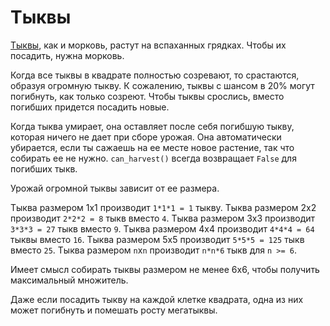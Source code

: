 # Тыквы
[Тыквы](objects/pumpkin), как и морковь, растут на вспаханных грядках. Чтобы их посадить, нужна морковь.

Когда все тыквы в квадрате полностью созревают, то срастаются, образуя огромную тыкву. К сожалению, тыквы с шансом в 20% могут погибнуть, как только созреют. Чтобы тыквы срослись, вместо погибших придется посадить новые.

Когда тыква умирает, она оставляет после себя погибшую тыкву, которая ничего не дает при сборе урожая. Она автоматически убирается, если ты сажаешь на ее месте новое растение, так что собирать ее не нужно. `can_harvest()` всегда возвращает `False` для погибших тыкв.

Урожай огромной тыквы зависит от ее размера.

Тыква размером 1х1 производит `1*1*1 = 1` тыкву.
Тыква размером 2х2 производит `2*2*2 = 8` тыкв вместо `4`.
Тыква размером 3х3 производит `3*3*3 = 27` тыкв вместо `9`.
Тыква размером 4х4 производит `4*4*4 = 64` тыквы вместо `16`.
Тыква размером 5х5 производит `5*5*5 = 125` тыкв вместо `25`.
Тыква размером `n`х`n` производит `n*n*6` тыкв для `n >= 6`.

Имеет смысл собирать тыквы размером не менее 6х6, чтобы получить максимальный множитель.

Даже если посадить тыкву на каждой клетке квадрата, одна из них может погибнуть и помешать росту мегатыквы.
